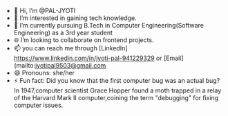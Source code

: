 - 👋 Hi, I’m @PAL-JYOTI
- 👀 I’m interested in gaining tech knowledge.
- 🌱 I’m currently pursuing B.Tech in Computer Engineering(Software Engineering) as a 3rd year student
- 🌐 I’m looking to collaborate on frontend projects.
- 📫 you can reach me through [LinkedIn] https://www.linkedin.com/in/jyoti-pal-941229329 or [Email](mailto:jyotipal9503@gmail.com
- 😄 Pronouns: she/her
- ⚡ Fun fact: Did you know that the first computer bug was an actual bug? In 1947,computer scientist Grace Hopper found a moth trapped in a relay of the Harvard Mark II computer,coining the term "debugging" for fixing computer issues.

<!---
PAL-JYOTI/PAL-JYOTI is a ✨ special ✨ repository because its `README.md` (this file) appears on your GitHub profile.
You can click the Preview link to take a look at your changes.
--->
